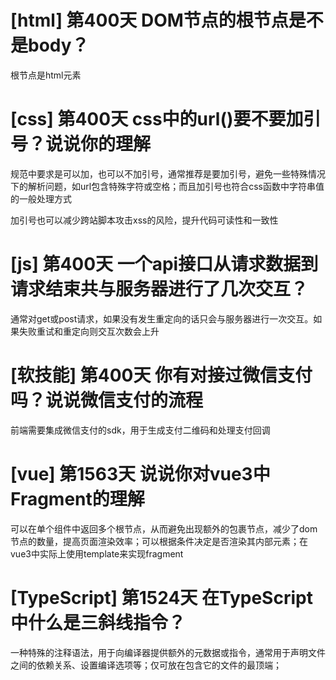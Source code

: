 # [html] 第400天 DOM节点的根节点是不是body？

根节点是html元素

# [css] 第400天 css中的url()要不要加引号？说说你的理解

规范中要求是可以加，也可以不加引号，通常推荐是要加引号，避免一些特殊情况下的解析问题，如url包含特殊字符或空格；而且加引号也符合css函数中字符串值的一般处理方式

加引号也可以减少跨站脚本攻击xss的风险，提升代码可读性和一致性

# [js] 第400天 一个api接口从请求数据到请求结束共与服务器进行了几次交互？

通常对get或post请求，如果没有发生重定向的话只会与服务器进行一次交互。如果失败重试和重定向则交互次数会上升

# [软技能] 第400天 你有对接过微信支付吗？说说微信支付的流程

前端需要集成微信支付的sdk，用于生成支付二维码和处理支付回调

# [vue] 第1563天 说说你对vue3中Fragment的理解

可以在单个组件中返回多个根节点，从而避免出现额外的包裹节点，减少了dom节点的数量，提高页面渲染效率；可以根据条件决定是否渲染其内部元素；在vue3中实际上使用template来实现fragment

# [TypeScript] 第1524天 在TypeScript中什么是三斜线指令？

一种特殊的注释语法，用于向编译器提供额外的元数据或指令，通常用于声明文件之间的依赖关系、设置编译选项等；仅可放在包含它的文件的最顶端；
